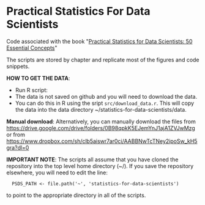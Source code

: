 # Practical Statistics For Data Scientists

Code associated with the book "[Practical Statistics for Data Scientists: 50 Essential Concepts](https://www.amazon.com/Practical-Statistics-Data-Scientists-Essential/dp/1491952962)"

The scripts are stored by chapter and replicate most of the figures and code snippets.

**HOW TO GET THE DATA**:
* Run R script:
* The data is not saved on github and you will need to download the data.
* You can do this in R using the sript `src/download_data.r`. This will copy the data into the data directory ~/statistics-for-data-scientists/data.

**Manual download**:
Alternatively, you can manually download the files from https://drive.google.com/drive/folders/0B98qpkK5EJemYnJ1ajA1ZVJwMzg or from https://www.dropbox.com/sh/clb5aiswr7ar0ci/AABBNwTcTNey2ipoSw_kH5gra?dl=0

**IMPORTANT NOTE**:
The scripts all assume that you have cloned the repository into the top level home directory (~/). If you save the repository elsewhere, you will need to edit the line:
```
  PSDS_PATH <- file.path('~', 'statistics-for-data-scientists')
```
to point to the appropriate directory in all of the scripts.
